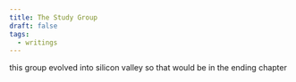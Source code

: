 ```yaml
---
title: The Study Group
draft: false
tags:
  - writings
---
```

 

this group evolved into silicon valley so that would be in the ending chapter